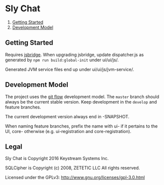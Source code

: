 # Sly Chat

1. [Getting Started](#getting-started)
2. [Development Model](#development-model)

## Getting Started

Requires [jsbridge](https://github.com/VFPowerTechnologies/jsbridge).
When upgrading jsbridge, update dispatcher.js as generated by `npm run build:global-init` under ui/ui/js/.

Generated JVM service files end up under ui/ui/js/jvm-service/.

## Development Model

The project uses the [git flow](https://github.com/petervanderdoes/gitflow-avh) development model. The `master` branch should always be the current stable version. Keep development in the `develop` and feature branches.

The current development version always end in -SNAPSHOT.

When naming feature branches, prefix the name with ui- if it pertains to the UI, core- otherwise (e.g. ui-registration and core-registration).

## Legal

Sly Chat is Copyright 2016 Keystream Systems Inc.

SQLCipher is Copyright (c) 2008, ZETETIC LLC All rights reserved.

Licensed under the GPLv3: http://www.gnu.org/licenses/gpl-3.0.html
